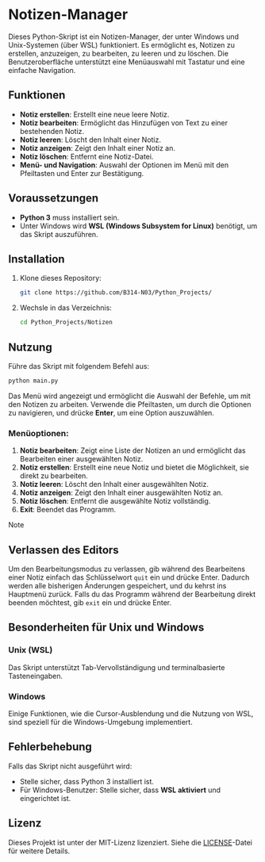 
# Notizen-Manager

Dieses Python-Skript ist ein Notizen-Manager, der unter Windows und Unix-Systemen (über WSL) funktioniert. Es ermöglicht es, Notizen zu erstellen, anzuzeigen, zu bearbeiten, zu leeren und zu löschen. Die Benutzeroberfläche unterstützt eine Menüauswahl mit Tastatur und eine einfache Navigation.

## Funktionen

- **Notiz erstellen**: Erstellt eine neue leere Notiz.
- **Notiz bearbeiten**: Ermöglicht das Hinzufügen von Text zu einer bestehenden Notiz.
- **Notiz leeren**: Löscht den Inhalt einer Notiz.
- **Notiz anzeigen**: Zeigt den Inhalt einer Notiz an.
- **Notiz löschen**: Entfernt eine Notiz-Datei.
- **Menü- und Navigation**: Auswahl der Optionen im Menü mit den Pfeiltasten und Enter zur Bestätigung.

## Voraussetzungen

- **Python 3** muss installiert sein.
- Unter Windows wird **WSL (Windows Subsystem for Linux)** benötigt, um das Skript auszuführen.

## Installation

1. Klone dieses Repository:
   ```bash
   git clone https://github.com/B314-N03/Python_Projects/
   ```
2. Wechsle in das Verzeichnis:
   ```bash
   cd Python_Projects/Notizen
   ```

## Nutzung

Führe das Skript mit folgendem Befehl aus:
```bash
python main.py
```


Das Menü wird angezeigt und ermöglicht die Auswahl der Befehle, um mit den Notizen zu arbeiten. Verwende die Pfeiltasten, um durch die Optionen zu navigieren, und drücke **Enter**, um eine Option auszuwählen.

### Menüoptionen:

1. **Notiz bearbeiten**: Zeigt eine Liste der Notizen an und ermöglicht das Bearbeiten einer ausgewählten Notiz.
2. **Notiz erstellen**: Erstellt eine neue Notiz und bietet die Möglichkeit, sie direkt zu bearbeiten.
3. **Notiz leeren**: Löscht den Inhalt einer ausgewählten Notiz.
4. **Notiz anzeigen**: Zeigt den Inhalt einer ausgewählten Notiz an.
5. **Notiz löschen**: Entfernt die ausgewählte Notiz vollständig.
6. **Exit**: Beendet das Programm.
   
> [!Note]
> ## Verlassen des Editors
> Um den Bearbeitungsmodus zu verlassen, gib während des Bearbeitens einer Notiz einfach das Schlüsselwort `quit` ein und drücke Enter. Dadurch werden alle bisherigen Änderungen gespeichert, und du kehrst ins Hauptmenü zurück.
> Falls du das Programm während der Bearbeitung direkt beenden möchtest, gib `exit` ein und drücke Enter.



## Besonderheiten für Unix und Windows

### Unix (WSL)
Das Skript unterstützt Tab-Vervollständigung und terminalbasierte Tasteneingaben.

### Windows
Einige Funktionen, wie die Cursor-Ausblendung und die Nutzung von WSL, sind speziell für die Windows-Umgebung implementiert.

## Fehlerbehebung

Falls das Skript nicht ausgeführt wird:
- Stelle sicher, dass Python 3 installiert ist.
- Für Windows-Benutzer: Stelle sicher, dass **WSL aktiviert** und eingerichtet ist.

## Lizenz

Dieses Projekt ist unter der MIT-Lizenz lizenziert. Siehe die [LICENSE](LICENSE)-Datei für weitere Details.
